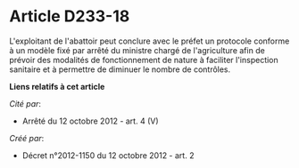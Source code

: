 # Article D233-18

L'exploitant de l'abattoir peut conclure avec le préfet un protocole conforme à un modèle fixé par arrêté du ministre chargé
de l'agriculture afin de prévoir des modalités de fonctionnement de nature à faciliter l'inspection sanitaire et à permettre
de diminuer le nombre de contrôles.

**Liens relatifs à cet article**

_Cité par_:

  - Arrêté du 12 octobre 2012 - art. 4 (V)

_Créé par_:

  - Décret n°2012-1150 du 12 octobre 2012 - art. 2
